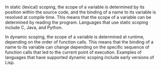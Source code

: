 In static (lexical) scoping, the scope of a variable is determined by its position within the source code, and the binding of a name to its variable is resolved at compile time. This means that the scope of a variable can be determined by reading the program. Languages that use static scoping include C, Java, and Python.

In dynamic scoping, the scope of a variable is determined at runtime, depending on the order of function calls. This means that the binding of a name to its variable can change depending on the specific sequence of function calls that led to the current point of execution. Examples of languages that have supported dynamic scoping include early versions of Lisp.
